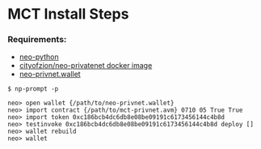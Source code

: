 # MCT Install Steps
### Requirements: 
* [neo-python](https://github.com/CityOfZion/neo-python)
* [cityofzion/neo-privatenet docker image](https://hub.docker.com/r/cityofzion/neo-privatenet/)
* [neo-privnet.wallet](https://s3.amazonaws.com/neo-experiments/neo-privnet.wallet) 

`$ np-prompt -p`
```
neo> open wallet {/path/to/neo-privnet.wallet}
neo> import contract {/path/to/mct-privnet.avm} 0710 05 True True
neo> import token 0xc186bcb4dc6db8e08be09191c6173456144c4b8d
neo> testinvoke 0xc186bcb4dc6db8e08be09191c6173456144c4b8d deploy []
neo> wallet rebuild
neo> wallet
```
